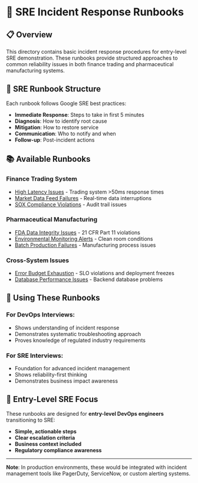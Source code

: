 # 🚨 SRE Incident Response Runbooks

## 📋 Overview
This directory contains basic incident response procedures for entry-level SRE demonstration. These runbooks provide structured approaches to common reliability issues in both finance trading and pharmaceutical manufacturing systems.

## 🎯 SRE Runbook Structure

Each runbook follows Google SRE best practices:
- **Immediate Response**: Steps to take in first 5 minutes
- **Diagnosis**: How to identify root cause
- **Mitigation**: How to restore service
- **Communication**: Who to notify and when
- **Follow-up**: Post-incident actions

## 📚 Available Runbooks

### Finance Trading System
- [High Latency Issues](./finance-latency-issues.md) - Trading system >50ms response times
- [Market Data Feed Failures](./finance-market-data-failures.md) - Real-time data interruptions
- [SOX Compliance Violations](./finance-compliance-violations.md) - Audit trail issues

### Pharmaceutical Manufacturing 
- [FDA Data Integrity Issues](./pharma-data-integrity-issues.md) - 21 CFR Part 11 violations
- [Environmental Monitoring Alerts](./pharma-environmental-alerts.md) - Clean room conditions
- [Batch Production Failures](./pharma-batch-failures.md) - Manufacturing process issues

### Cross-System Issues
- [Error Budget Exhaustion](./error-budget-exhaustion.md) - SLO violations and deployment freezes
- [Database Performance Issues](./database-performance.md) - Backend database problems

## 🚀 Using These Runbooks

### For DevOps Interviews:
- Shows understanding of incident response
- Demonstrates systematic troubleshooting approach
- Proves knowledge of regulated industry requirements

### For SRE Interviews:
- Foundation for advanced incident management
- Shows reliability-first thinking
- Demonstrates business impact awareness

## 📝 Entry-Level SRE Focus

These runbooks are designed for **entry-level DevOps engineers** transitioning to SRE:
- **Simple, actionable steps**
- **Clear escalation criteria**
- **Business context included**
- **Regulatory compliance awareness**

---

**Note**: In production environments, these would be integrated with incident management tools like PagerDuty, ServiceNow, or custom alerting systems.